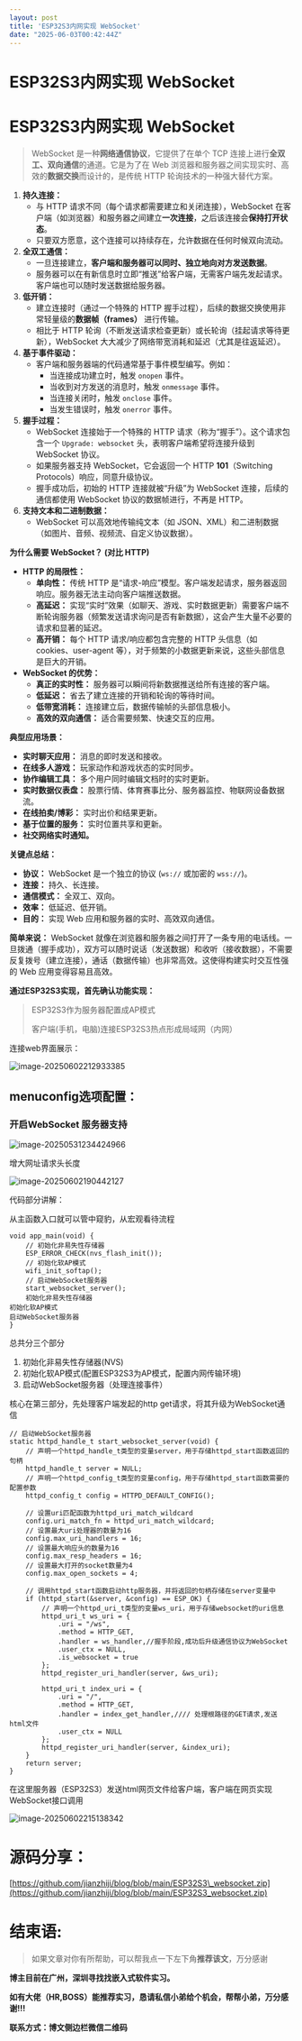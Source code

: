 ```yaml
---
layout: post
title: 'ESP32S3内网实现 WebSocket'
date: "2025-06-03T00:42:44Z"
---
```

ESP32S3内网实现 WebSocket
=====================

ESP32S3内网实现 WebSocket
=====================

> WebSocket 是一种**网络通信协议**，它提供了在单个 TCP 连接上进行**全双工、双向通信**的通道。它是为了在 Web 浏览器和服务器之间实现实时、高效的**数据交换**而设计的，是传统 HTTP 轮询技术的一种强大替代方案。

1.  **持久连接：**
    *   与 HTTP 请求不同（每个请求都需要建立和关闭连接），WebSocket 在客户端（如浏览器）和服务器之间建立**一次连接**，之后该连接会**保持打开状态**。
    *   只要双方愿意，这个连接可以持续存在，允许数据在任何时候双向流动。
2.  **全双工通信：**
    *   一旦连接建立，**客户端和服务器可以同时、独立地向对方发送数据**。
    *   服务器可以在有新信息时立即“推送”给客户端，无需客户端先发起请求。客户端也可以随时发送数据给服务器。
3.  **低开销：**
    *   建立连接时（通过一个特殊的 HTTP 握手过程），后续的数据交换使用非常轻量级的**数据帧（frames）** 进行传输。
    *   相比于 HTTP 轮询（不断发送请求检查更新）或长轮询（挂起请求等待更新），WebSocket 大大减少了网络带宽消耗和延迟（尤其是往返延迟）。
4.  **基于事件驱动：**
    *   客户端和服务器端的代码通常基于事件模型编写。例如：
        *   当连接成功建立时，触发 `onopen` 事件。
        *   当收到对方发送的消息时，触发 `onmessage` 事件。
        *   当连接关闭时，触发 `onclose` 事件。
        *   当发生错误时，触发 `onerror` 事件。
5.  **握手过程：**
    *   WebSocket 连接始于一个特殊的 HTTP 请求（称为“握手”）。这个请求包含一个 `Upgrade: websocket` 头，表明客户端希望将连接升级到 WebSocket 协议。
    *   如果服务器支持 WebSocket，它会返回一个 HTTP **101**（Switching Protocols）响应，同意升级协议。
    *   握手成功后，初始的 HTTP 连接就被“升级”为 WebSocket 连接，后续的通信都使用 WebSocket 协议的数据帧进行，不再是 HTTP。
6.  **支持文本和二进制数据：**
    *   WebSocket 可以高效地传输纯文本（如 JSON、XML）和二进制数据（如图片、音频、视频流、自定义协议数据）。

**为什么需要 WebSocket？ (对比 HTTP)**

*   **HTTP 的局限性：**
    *   **单向性：** 传统 HTTP 是“请求-响应”模型。客户端发起请求，服务器返回响应。服务器无法主动向客户端推送数据。
    *   **高延迟：** 实现“实时”效果（如聊天、游戏、实时数据更新）需要客户端不断轮询服务器（频繁发送请求询问是否有新数据），这会产生大量不必要的请求和显著的延迟。
    *   **高开销：** 每个 HTTP 请求/响应都包含完整的 HTTP 头信息（如 cookies、user-agent 等），对于频繁的小数据更新来说，这些头部信息是巨大的开销。
*   **WebSocket 的优势：**
    *   **真正的实时性：** 服务器可以瞬间将新数据推送给所有连接的客户端。
    *   **低延迟：** 省去了建立连接的开销和轮询的等待时间。
    *   **低带宽消耗：** 连接建立后，数据传输帧的头部信息极小。
    *   **高效的双向通信：** 适合需要频繁、快速交互的应用。

**典型应用场景：**

*   **实时聊天应用：** 消息的即时发送和接收。
*   **在线多人游戏：** 玩家动作和游戏状态的实时同步。
*   **协作编辑工具：** 多个用户同时编辑文档时的实时更新。
*   **实时数据仪表盘：** 股票行情、体育赛事比分、服务器监控、物联网设备数据流。
*   **在线拍卖/博彩：** 实时出价和结果更新。
*   **基于位置的服务：** 实时位置共享和更新。
*   **社交网络实时通知。**

**关键点总结：**

*   **协议：** WebSocket 是一个独立的协议 (`ws://` 或加密的 `wss://`)。
*   **连接：** 持久、长连接。
*   **通信模式：** 全双工、双向。
*   **效率：** 低延迟、低开销。
*   **目的：** 实现 Web 应用和服务器的实时、高效双向通信。

**简单来说：** WebSocket 就像在浏览器和服务器之间打开了一条专用的电话线。一旦拨通（握手成功），双方可以随时说话（发送数据）和收听（接收数据），不需要反复拨号（建立连接），通话（数据传输）也非常高效。这使得构建实时交互性强的 Web 应用变得容易且高效。

**通过ESP32S3实现，首先确认功能实现：**

> ESP32S3作为服务器配置成AP模式
> 
> 客户端(手机，电脑)连接ESP32S3热点形成局域网（内网）

连接web界面展示：

![image-20250602212933385](https://img2023.cnblogs.com/blog/3281938/202506/3281938-20250602220125415-225305577.png)

menuconfig选项配置：
---------------

### 开启WebSocket 服务器支持

![image-20250531234424966](https://img2023.cnblogs.com/blog/3281938/202506/3281938-20250602220125887-1638704579.png)

增大网址请求头长度

![image-20250602190442127](https://img2023.cnblogs.com/blog/3281938/202506/3281938-20250602220126234-732588630.png)

代码部分讲解：

从主函数入口就可以管中窥豹，从宏观看待流程

    void app_main(void) {
        // 初始化非易失性存储器
        ESP_ERROR_CHECK(nvs_flash_init());
        // 初始化软AP模式
        wifi_init_softap();
        // 启动WebSocket服务器
        start_websocket_server();
        初始化非易失性存储器
    初始化软AP模式
    启动WebSocket服务器
    }
    

总共分三个部分

1.  初始化非易失性存储器(NVS)
2.  初始化软AP模式(配置ESP32S3为AP模式，配置内网传输环境)
3.  启动WebSocket服务器（处理连接事件）

核心在第三部分，先处理客户端发起的http get请求，将其升级为WebSocket通信

    // 启动WebSocket服务器
    static httpd_handle_t start_websocket_server(void) {
        // 声明一个httpd_handle_t类型的变量server，用于存储httpd_start函数返回的句柄
        httpd_handle_t server = NULL;
        // 声明一个httpd_config_t类型的变量config，用于存储httpd_start函数需要的配置参数
        httpd_config_t config = HTTPD_DEFAULT_CONFIG();
    
        // 设置uri匹配函数为httpd_uri_match_wildcard
        config.uri_match_fn = httpd_uri_match_wildcard;
        // 设置最大uri处理器的数量为16
        config.max_uri_handlers = 16;
        // 设置最大响应头的数量为16
        config.max_resp_headers = 16;
        // 设置最大打开的socket数量为4
        config.max_open_sockets = 4;
    
        // 调用httpd_start函数启动http服务器，并将返回的句柄存储在server变量中
        if (httpd_start(&server, &config) == ESP_OK) {
            // 声明一个httpd_uri_t类型的变量ws_uri，用于存储websocket的uri信息
            httpd_uri_t ws_uri = {
                .uri = "/ws",
                .method = HTTP_GET,
                .handler = ws_handler,//握手阶段,成功后升级通信协议为WebSocket
                .user_ctx = NULL,
                .is_websocket = true
            };
            httpd_register_uri_handler(server, &ws_uri);
    
            httpd_uri_t index_uri = {
                .uri = "/",
                .method = HTTP_GET,
                .handler = index_get_handler,//// 处理根路径的GET请求,发送html文件
                .user_ctx = NULL
            };
            httpd_register_uri_handler(server, &index_uri);
        }
        return server;
    }
    

在这里服务器（ESP32S3）发送html网页文件给客户端，客户端在网页实现WebSocket接口调用

![image-20250602215138342](https://img2023.cnblogs.com/blog/3281938/202506/3281938-20250602220126603-1236389226.png)

源码分享：
=====

[https://github.com/jianzhiji/blog/blob/main/ESP32S3\_websocket.zip](https://github.com/jianzhiji/blog/blob/main/ESP32S3_websocket.zip)

结束语:
====

> 如果文章对你有所帮助，可以帮我点一下左下角**推荐该文**，万分感谢

**博主目前在广州，深圳寻找找嵌入式软件实习。**

**如有大佬（HR,BOSS）能推荐实习，恳请私信小弟给个机会，帮帮小弟，万分感谢!!!**

**联系方式：博文侧边栏微信二维码**